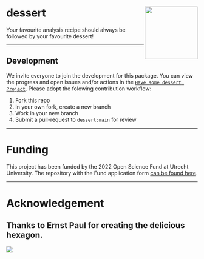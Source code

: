 # dessert <a href='https://github.com/gerkovink/dessert'><img src='img/hex-dessert.png' align="right" height="139" /></a>
Your favourite analysis recipe should always be followed by your favourite dessert!

---

## Development
We invite everyone to join the development for this package. You can view the progress and open issues and/or actions in the [`Have some dessert Project`](https://github.com/users/gerkovink/projects/2). Please adopt the folowing contribution workflow:

1. Fork this repo
2. In your own fork, create a new branch
3. Work in your new branch
4. Submit a pull-request to `dessert:main` for review

---

# Funding
This project has been funded by the 2022 Open Science Fund at Utrecht University. The repository with the Fund application form [can be found here](https://github.com/gerkovink/OpenScienceFund2022). 

---

# Acknowledgement
Thanks to Ernst Paul for creating the delicious hexagon.
---

![](https://www.gerkovink.com/images/pubdom.png)
